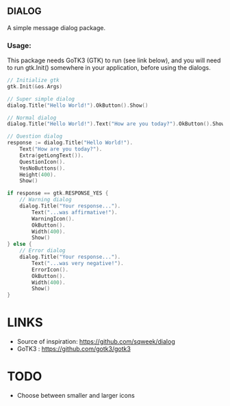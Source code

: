 ## DIALOG

A simple message dialog package. 

### Usage:

This package needs GoTK3 (GTK) to run (see link below), and you will need to run gtk.Init() somewhere in your application, before using the dialogs. 
```go
// Initialize gtk
gtk.Init(&os.Args)

// Super simple dialog
dialog.Title("Hello World!").OkButton().Show()

// Normal dialog
dialog.Title("Hello World!").Text("How are you today?").OkButton().Show()

// Question dialog
response := dialog.Title("Hello World!").
    Text("How are you today?").
    Extra(getLongText()).
    QuestionIcon().
    YesNoButtons().
    Height(400).
    Show()

if response == gtk.RESPONSE_YES {
    // Warning dialog
    dialog.Title("Your response...").
        Text("...was affirmative!").
        WarningIcon().
        OkButton().
        Width(400).
        Show()
} else {
    // Error dialog
    dialog.Title("Your response...").
        Text("...was very negative!").
        ErrorIcon().
        OkButton().
        Width(400).
        Show()
}
```
# LINKS
* Source of inspiration: https://github.com/sqweek/dialog
* GoTK3 : https://github.com/gotk3/gotk3
# TODO
* Choose between smaller and larger icons

